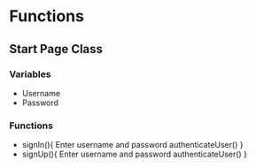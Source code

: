 # Functions

## Start Page Class
   ### Variables
   - Username
   - Password
   ### Functions
   - signIn(){
     Enter username and password
     authenticateUser()
    }
   - signUp(){
     Enter username and password
     authenticateUser()
   }

  
   
